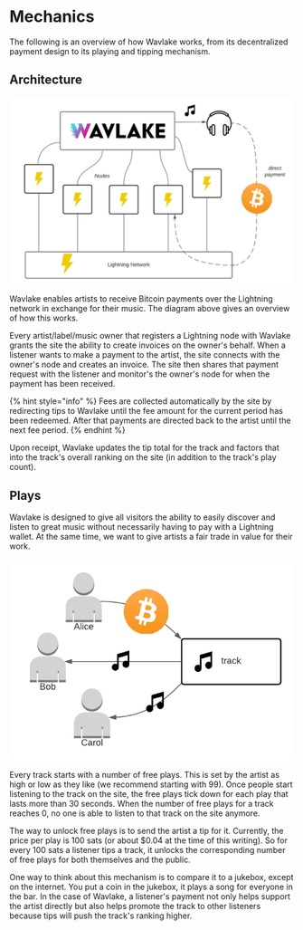 # Mechanics

The following is an overview of how Wavlake works, from its decentralized payment design to its playing and tipping mechanism.

## Architecture

![](<.gitbook/assets/Wavlake High-Level Design.png>)

Wavlake enables artists to receive Bitcoin payments over the Lightning network in exchange for their music. The diagram above gives an overview of how this works.

Every artist/label/music owner that registers a Lightning node with Wavlake grants the site the ability to create invoices on the owner's behalf. When a listener wants to make a payment to the artist, the site connects with the owner's node and creates an invoice. The site then shares that payment request with the listener and monitor's the owner's node for when the payment has been received.

{% hint style="info" %}
Fees are collected automatically by the site by redirecting tips to Wavlake until the fee amount for the current period has been redeemed. After that payments are directed back to the artist until the next fee period.
{% endhint %}

Upon receipt, Wavlake updates the tip total for the track and factors that into the track's overall ranking on the site (in addition to the track's play count).

## Plays

Wavlake is designed to give all visitors the ability to easily discover and listen to great music without necessarily having to pay with a Lightning wallet. At the same time, we want to give artists a fair trade in value for their work.

![](<.gitbook/assets/Wavlake plays.png>)

Every track starts with a number of free plays. This is set by the artist as high or low as they like (we recommend starting with 99). Once people start listening to the track on the site, the free plays tick down for each play that lasts more than 30 seconds. When the number of free plays for a track reaches 0, no one is able to listen to that track on the site anymore.

The way to unlock free plays is to send the artist a tip for it. Currently, the price per play is 100 sats (or about $0.04 at the time of this writing). So for every 100 sats a listener tips a track, it unlocks the corresponding number of free plays for both themselves and the public.

One way to think about this mechanism is to compare it to a jukebox, except on the internet. You put a coin in the jukebox, it plays a song for everyone in the bar. In the case of Wavlake, a listener's payment not only helps support the artist directly but also helps promote the track to other listeners because tips will push the track's ranking higher.

